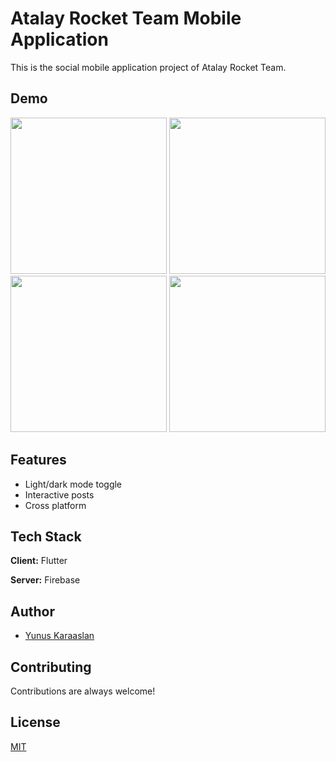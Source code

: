 
# Atalay Rocket Team Mobile Application

This is the social mobile application project of Atalay Rocket Team. 


## Demo

<img src="(https://github.com/SymCors/atalay/blob/main/screenshots/Screenshot_1.png)" width="250">
<img src="(https://github.com/SymCors/atalay/blob/main/screenshots/Screenshot_2.png)" width="250">
<img src="(https://github.com/SymCors/atalay/blob/main/screenshots/Screenshot_3.png)" width="250">
<img src="(https://github.com/SymCors/atalay/blob/main/screenshots/Screenshot_4.png)" width="250">


## Features

- Light/dark mode toggle
- Interactive posts
- Cross platform


## Tech Stack

**Client:** Flutter

**Server:** Firebase


## Author

- [Yunus Karaaslan](https://github.com/SymCors)


## Contributing

Contributions are always welcome!


## License

[MIT](https://choosealicense.com/licenses/mit/)
